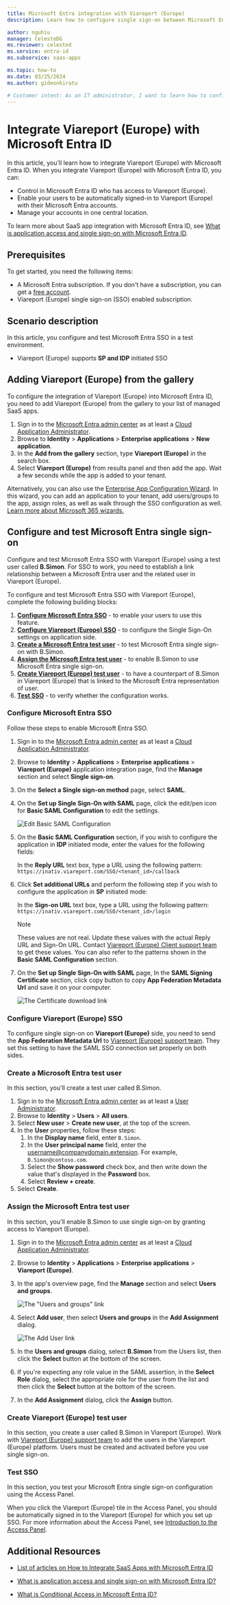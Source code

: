 ```yaml
---
title: Microsoft Entra integration with Viareport (Europe)
description: Learn how to configure single sign-on between Microsoft Entra ID and Viareport (Europe).

author: nguhiu
manager: CelesteDG
ms.reviewer: celested
ms.service: entra-id
ms.subservice: saas-apps

ms.topic: how-to
ms.date: 03/25/2024
ms.author: gideonkiratu

# Customer intent: As an IT administrator, I want to learn how to configure single sign-on between Microsoft Entra ID and Viareport (Europe) so that I can control who has access to Viareport (Europe), enable automatic sign-in with Microsoft Entra accounts, and manage my accounts in one central location.
---
```


# Integrate Viareport (Europe) with Microsoft Entra ID

In this article,  you'll learn how to integrate Viareport (Europe) with Microsoft Entra ID. When you integrate Viareport (Europe) with Microsoft Entra ID, you can:

* Control in Microsoft Entra ID who has access to Viareport (Europe).
* Enable your users to be automatically signed-in to Viareport (Europe) with their Microsoft Entra accounts.
* Manage your accounts in one central location.

To learn more about SaaS app integration with Microsoft Entra ID, see [What is application access and single sign-on with Microsoft Entra ID](~/identity/enterprise-apps/what-is-single-sign-on.md).

## Prerequisites

To get started, you need the following items:

* A Microsoft Entra subscription. If you don't have a subscription, you can get a [free account](https://azure.microsoft.com/free/).
* Viareport (Europe) single sign-on (SSO) enabled subscription.

## Scenario description

In this article,  you configure and test Microsoft Entra SSO in a test environment.

* Viareport (Europe) supports **SP and IDP** initiated SSO

## Adding Viareport (Europe) from the gallery

To configure the integration of Viareport (Europe) into Microsoft Entra ID, you need to add Viareport (Europe) from the gallery to your list of managed SaaS apps.

1. Sign in to the [Microsoft Entra admin center](https://entra.microsoft.com) as at least a [Cloud Application Administrator](~/identity/role-based-access-control/permissions-reference.md#cloud-application-administrator).
1. Browse to **Identity** > **Applications** > **Enterprise applications** > **New application**.
1. In the **Add from the gallery** section, type **Viareport (Europe)** in the search box.
1. Select **Viareport (Europe)** from results panel and then add the app. Wait a few seconds while the app is added to your tenant.

 Alternatively, you can also use the [Enterprise App Configuration Wizard](https://portal.office.com/AdminPortal/home?Q=Docs#/azureadappintegration). In this wizard, you can add an application to your tenant, add users/groups to the app, assign roles, as well as walk through the SSO configuration as well. [Learn more about Microsoft 365 wizards.](/microsoft-365/admin/misc/azure-ad-setup-guides)


<a name='configure-and-test-azure-ad-single-sign-on'></a>

## Configure and test Microsoft Entra single sign-on

Configure and test Microsoft Entra SSO with Viareport (Europe) using a test user called **B.Simon**. For SSO to work, you need to establish a link relationship between a Microsoft Entra user and the related user in Viareport (Europe).

To configure and test Microsoft Entra SSO with Viareport (Europe), complete the following building blocks:

1. **[Configure Microsoft Entra SSO](#configure-azure-ad-sso)** - to enable your users to use this feature.
2. **[Configure Viareport (Europe) SSO](#configure-viareport-europe-sso)** - to configure the Single Sign-On settings on application side.
3. **[Create a Microsoft Entra test user](#create-an-azure-ad-test-user)** - to test Microsoft Entra single sign-on with B.Simon.
4. **[Assign the Microsoft Entra test user](#assign-the-azure-ad-test-user)** - to enable B.Simon to use Microsoft Entra single sign-on.
5. **[Create Viareport (Europe) test user](#create-viareport-europe-test-user)** - to have a counterpart of B.Simon in Viareport (Europe) that is linked to the Microsoft Entra representation of user.
6. **[Test SSO](#test-sso)** - to verify whether the configuration works.

<a name='configure-azure-ad-sso'></a>

### Configure Microsoft Entra SSO

Follow these steps to enable Microsoft Entra SSO.

1. Sign in to the [Microsoft Entra admin center](https://entra.microsoft.com) as at least a [Cloud Application Administrator](~/identity/role-based-access-control/permissions-reference.md#cloud-application-administrator).
1. Browse to **Identity** > **Applications** > **Enterprise applications** > **Viareport (Europe)** application integration page, find the **Manage** section and select **Single sign-on**.
1. On the **Select a Single sign-on method** page, select **SAML**.
1. On the **Set up Single Sign-On with SAML** page, click the edit/pen icon for **Basic SAML Configuration** to edit the settings.

   ![Edit Basic SAML Configuration](common/edit-urls.png)

1. On the **Basic SAML Configuration** section, if you wish to configure the application in **IDP** initiated mode, enter the values for the following fields:

    In the **Reply URL** text box, type a URL using the following pattern:
    `https://inativ.viareport.com/SSO/<tenant_id>/callback`

1. Click **Set additional URLs** and perform the following step if you wish to configure the application in **SP** initiated mode:

    In the **Sign-on URL** text box, type a URL using the following pattern:
    `https://inativ.viareport.com/SSO/<tenant_id>/login`

	> [!NOTE]
	> These values are not real. Update these values with the actual Reply URL and Sign-On URL. Contact [Viareport (Europe) Client support team](mailto:ycezard@viareport.com) to get these values. You can also refer to the patterns shown in the **Basic SAML Configuration** section.

4. On the **Set up Single Sign-On with SAML** page, In the **SAML Signing Certificate** section, click copy button to copy **App Federation Metadata Url** and save it on your computer.

	![The Certificate download link](common/copy-metadataurl.png)

### Configure Viareport (Europe) SSO

To configure single sign-on on **Viareport (Europe)** side, you need to send the **App Federation Metadata Url** to [Viareport (Europe) support team](mailto:ycezard@viareport.com). They set this setting to have the SAML SSO connection set properly on both sides.
<a name='create-an-azure-ad-test-user'></a>

### Create a Microsoft Entra test user

In this section, you'll create a test user called B.Simon.

1. Sign in to the [Microsoft Entra admin center](https://entra.microsoft.com) as at least a [User Administrator](~/identity/role-based-access-control/permissions-reference.md#user-administrator).
1. Browse to **Identity** > **Users** > **All users**.
1. Select **New user** > **Create new user**, at the top of the screen.
1. In the **User** properties, follow these steps:
   1. In the **Display name** field, enter `B.Simon`.  
   1. In the **User principal name** field, enter the username@companydomain.extension. For example, `B.Simon@contoso.com`.
   1. Select the **Show password** check box, and then write down the value that's displayed in the **Password** box.
   1. Select **Review + create**.
1. Select **Create**.

<a name='assign-the-azure-ad-test-user'></a>

### Assign the Microsoft Entra test user

In this section, you'll enable B.Simon to use single sign-on by granting access to Viareport (Europe).

1. Sign in to the [Microsoft Entra admin center](https://entra.microsoft.com) as at least a [Cloud Application Administrator](~/identity/role-based-access-control/permissions-reference.md#cloud-application-administrator).
1. Browse to **Identity** > **Applications** > **Enterprise applications** > **Viareport (Europe)**.
1. In the app's overview page, find the **Manage** section and select **Users and groups**.

   ![The "Users and groups" link](common/users-groups-blade.png)

1. Select **Add user**, then select **Users and groups** in the **Add Assignment** dialog.

	![The Add User link](common/add-assign-user.png)

1. In the **Users and groups** dialog, select **B.Simon** from the Users list, then click the **Select** button at the bottom of the screen.
1. If you're expecting any role value in the SAML assertion, in the **Select Role** dialog, select the appropriate role for the user from the list and then click the **Select** button at the bottom of the screen.
1. In the **Add Assignment** dialog, click the **Assign** button.

### Create Viareport (Europe) test user

In this section, you create a user called B.Simon in Viareport (Europe). Work with [Viareport (Europe) support team](mailto:ycezard@viareport.com) to add the users in the Viareport (Europe) platform. Users must be created and activated before you use single sign-on.

### Test SSO 

In this section, you test your Microsoft Entra single sign-on configuration using the Access Panel.

When you click the Viareport (Europe) tile in the Access Panel, you should be automatically signed in to the Viareport (Europe) for which you set up SSO. For more information about the Access Panel, see [Introduction to the Access Panel](https://support.microsoft.com/account-billing/sign-in-and-start-apps-from-the-my-apps-portal-2f3b1bae-0e5a-4a86-a33e-876fbd2a4510).

## Additional Resources

- [List of articles on How to Integrate SaaS Apps with Microsoft Entra ID](./tutorial-list.md)

- [What is application access and single sign-on with Microsoft Entra ID?](~/identity/enterprise-apps/what-is-single-sign-on.md)

- [What is Conditional Access in Microsoft Entra ID?](~/identity/conditional-access/overview.md)
